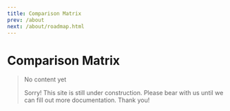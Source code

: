 ```yaml
---
title: Comparison Matrix
prev: /about
next: /about/roadmap.html
---
```

# Comparison Matrix

> No content yet
>
> Sorry! This site is still under construction. Please bear with us until we can fill out more documentation. Thank you!

